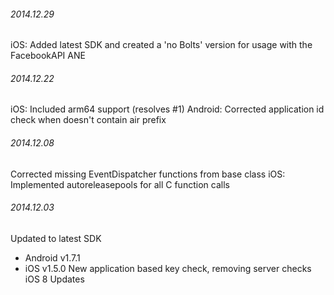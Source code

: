 

###### 2014.12.29

iOS: Added latest SDK and created a 'no Bolts' version for usage with the FacebookAPI ANE


###### 2014.12.22

iOS: Included arm64 support (resolves #1) 
Android: Corrected application id check when doesn't contain air prefix


###### 2014.12.08

Corrected missing EventDispatcher functions from base class
iOS: Implemented autoreleasepools for all C function calls


###### 2014.12.03

Updated to latest SDK
- Android v1.7.1
- iOS v1.5.0 
New application based key check, removing server checks
iOS 8 Updates
